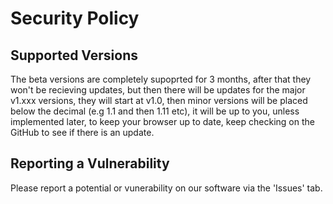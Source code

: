 # Security Policy

## Supported Versions

The beta versions are completely supoprted for 3 months, after that they won't be recieving updates, but then there will be updates for the major v1.xxx versions, they will start at v1.0, then minor versions will be placed below the decimal (e.g 1.1 and then 1.11 etc), it will be up to you, unless implemented later, to keep your browser up to date, keep checking on the GitHub to see if there is an update.

## Reporting a Vulnerability

Please report a potential or vunerability on our software via the 'Issues' tab.
